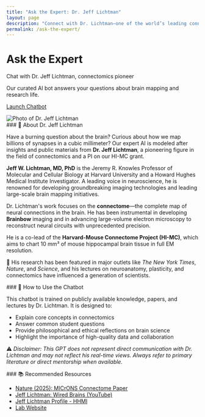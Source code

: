 ```yaml
---
title: "Ask the Expert: Dr. Jeff Lichtman"
layout: page
description: "Connect with Dr. Lichtman—one of the world’s leading connectomics researchers—via our curated AI expert chatbot. Learn about neurons, brain mapping, and scientific insight straight from the source."
permalink: /ask-the-expert/
---
```


<div class="main-content">
<div class="hero hero-spaced hero-rounded">
  <div class="hero-content">
    <div class="hero-text">
      <h1>Ask the Expert</h1>
      <p class="hero-subtitle">Chat with Dr. Jeff Lichtman, connectomics pioneer</p>
      <p class="hero-description">Our curated AI bot answers your questions about brain mapping and research life.</p>
      <p><a class="btn btn-primary btn-large" href="https://chatgpt.com/g/g-6885a29882f08191adff2e875123c430-dr-lichtman-connectome-guru" target="_blank">Launch Chatbot</a></p>
    </div>
    <div class="hero-visual">
      <div class="expert-avatar">
        <img src="{{ '/assets/images/jeff-lichtman.jpg' | relative_url }}" alt="Photo of Dr. Jeff Lichtman">
      </div>
    </div>
  </div>
</div>

<section class="section expert-bio">
### 👤 About Dr. Jeff Lichtman

Have a burning question about the brain? Curious about how we map billions of synapses in a cubic millimeter? Our expert AI is modeled after insights and public materials from **Dr. Jeff Lichtman**, a pioneering figure in the field of connectomics and a PI on our HI-MC grant.

**Jeff W. Lichtman, MD, PhD** is the Jeremy R. Knowles Professor of Molecular and Cellular Biology at Harvard University and a Howard Hughes Medical Institute Investigator. A leading voice in neuroscience, he is renowned for developing groundbreaking imaging technologies and leading large-scale brain mapping initiatives.

Dr. Lichtman's work focuses on the **connectome**—the complete map of neural connections in the brain. He has been instrumental in developing **Brainbow** imaging and in advancing large-volume electron microscopy to reconstruct neural circuits with unprecedented precision.

He is a co-lead of the **Harvard-Mouse Connectome Project (HI-MC)**, which aims to chart 10 mm³ of mouse hippocampal brain tissue in full EM resolution.

🔬 His research has been featured in major outlets like *The New York Times*, *Nature*, and *Science*, and his lectures on neuroanatomy, plasticity, and connectomics have influenced a generation of scientists.

</section>

<section class="section expert-bio">
### 🤖 How to Use the Chatbot

This chatbot is trained on publicly available knowledge, papers, and lectures by Dr. Lichtman. It is designed to:
- Explain core concepts in connectomics
- Answer common student questions
- Provide philosophical and ethical reflections on brain science
- Highlight the importance of high-quality data and collaboration

⚠️ *Disclaimer: This GPT does not represent direct communication with Dr. Lichtman and may not reflect his real-time views. Always refer to primary literature or direct mentorship when available.*

</section>

<section class="section expert-bio">
### 📚 Recommended Resources

- [Nature (2025): MICrONS Connectome Paper](https://www.nature.com/articles/s41586-025-08790-w)
- [Jeff Lichtman: Wired Brains (YouTube)](https://www.youtube.com/watch?v=4c1lqFXHvqI)
- [Jeff Lichtman Profile - HHMI](https://www.hhmi.org/scientists/jeff-w-lichtman)
- [Lab Website](https://lichtmanlab.fas.harvard.edu/)

</section>

</div>
